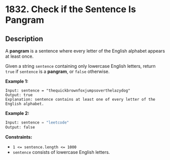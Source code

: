# 1832. Check if the Sentence Is Pangram

## Description

A **pangram** is a sentence where every letter of the English alphabet appears at least once.

Given a string `sentence` containing only lowercase English letters, return `true` if `sentence` is a **pangram**, or `false` otherwise.

**Example 1:**

```
Input: sentence = "thequickbrownfoxjumpsoverthelazydog"
Output: true
Explanation: sentence contains at least one of every letter of the English alphabet.
```

**Example 2:**

```python
Input: sentence = "leetcode"
Output: false
```

**Constraints:**

* `1 <= sentence.length <= 1000`
* `sentence` consists of lowercase English letters.
